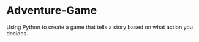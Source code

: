 # Adventure-Game
Using Python to create a game that tells a story based on what action you decides. 
